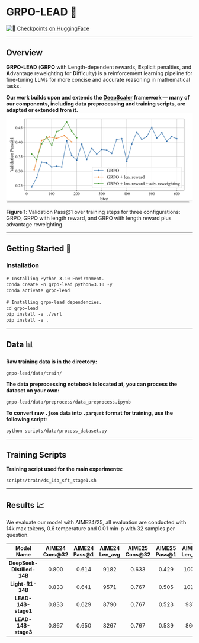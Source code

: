 # GRPO-LEAD 🎯

[![🤗 Checkpoints on HuggingFace](https://img.shields.io/badge/HuggingFace-Model-yellow)](https://huggingface.co/PlanePaper/LEAD-14B)

---

## Overview

**GRPO-LEAD** (**GRPO** with **L**ength-dependent rewards, **E**xplicit penalties, and **A**dvantage reweighting for **D**ifficulty) is a reinforcement learning pipeline for fine-tuning LLMs for more concise and accurate reasoning in mathematical tasks.

**Our work builds upon and extends the [DeepScaler](https://github.com/agentica-project/rllm) framework — many of our components, including data preprocessing and training scripts, are adapted or extended from it.**
![image-20250412005231869](./figrue/validation_trend.png)

**Figure 1**: Validation Pass@1 over training steps for three configurations: GRPO, GRPO with length reward, and GRPO with length reward plus advantage reweighting.

---

## Getting Started 🔧

### Installation

```
# Installing Python 3.10 Environment.
conda create -n grpo-lead python=3.10 -y
conda activate grpo-lead

# Installing grpo-lead dependencies.
cd grpo-lead
pip install -e ./verl
pip install -e .
```

---

## Data 📊

**Raw training data is in the directory:**

```
grpo-lead/data/train/
```

**The data preprocessing notebook is located at, you can process the dataset on your own:**

```
grpo-lead/data/preprocess/data_preprocess.ipynb
```

**To convert raw `.json` data into `.parquet` format for training, use the following script**:

```
python scripts/data/process_dataset.py
```

---

## Training Scripts

**Training script used for the main experiments:**

```
scripts/train/ds_14b_sft_stage1.sh
```

---

## Results 📈

We evaluate our model with AIME24/25,  all evaluation are conducted with 14k max tokens, 0.6 temperature and 0.01 min-p with 32 samples per question. 

| **Model Name**   | **AIME24 Cons@32** | **AIME24 Pass@1** | **AIME24 Len_avg** | **AIME25 Cons@32** | **AIME25 Pass@1** | **AIME25 Len_avg** |
|:----------------:|:------------------:|:------------------:|:------------------:|:------------------:|:------------------:|:------------------:|
| **DeepSeek-Distilled-14B** | 0.800              | 0.614              | 9182               | 0.633              | 0.429              | 10046              |
| **Light-R1-14B** | 0.833              | 0.641              | 9571               | 0.767              | 0.505              | 10194              |
| **LEAD-14B-stage1**  | 0.833              | 0.629              | 8790               | 0.767              | 0.523              | 9371               |
| **LEAD-14B-stage3**  | 0.867              | 0.650              | 8267               | 0.767              | 0.539              | 8668               |
